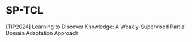 # SP-TCL
[TIP2024] Learning to Discover Knowledge: A Weakly-Supervised Partial Domain Adaptation Approach
